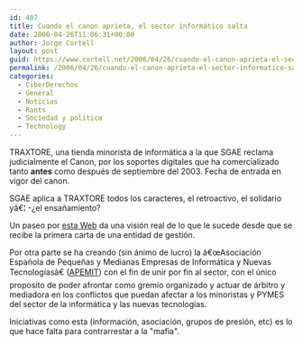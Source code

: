 ```yaml
---
id: 407
title: Cuando el canon aprieta, el sector informático salta
date: 2006-04-26T11:06:31+00:00
author: Jorge Cortell
layout: post
guid: https://www.cortell.net/2006/04/26/cuando-el-canon-aprieta-el-sector-informatico-salta/
permalink: /2006/04/26/cuando-el-canon-aprieta-el-sector-informatico-salta/
categories:
  - CiberDerechos
  - General
  - Noticias
  - Rants
  - Sociedad y polí­tica
  - Technology
---
```

TRAXTORE, una tienda minorista de informática a la que SGAE reclama judicialmente el Canon, por los soportes digitales que ha comercializado tanto **antes** como después de septiembre del 2003. Fecha de entrada en vigor del canon.
  
SGAE aplica a TRAXTORE todos los caracteres, el retroactivo, el solidario yâ€¦ -¿el ensañamiento?

Un paseo por [esta Web](https://www.sgaecontratraxtore.com/) da una visión real de lo que le sucede desde que se recibe la primera carta de una entidad de gestión.

Por otra parte se ha creando (sin ánimo de lucro) la â€œAsociación Española de Pequeñas y Medianas Empresas de Informática y Nuevas Tecnologí­asâ€ ([APEMIT](https://www.apemit.org/)) con el fin de unir por fin al sector, con el único proposito de poder afrontar como gremio organizado y actuar de árbitro y mediadora en los conflictos que puedan afectar a los minoristas y PYMES del sector de la informática y las nuevas tecnologí­as.

Iniciativas como esta (información, asociación, grupos de presión, etc) es lo que hace falta para contrarrestar a la "mafia".